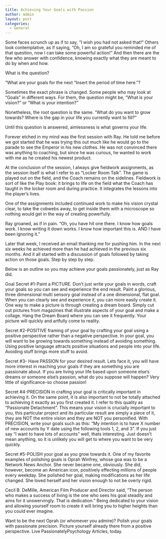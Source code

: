```yaml
---
title: Achieving Your Goals with Passion
author: admin
layout: post
categories:
  - General
---
```

Some faces scrunch up as if to say, “I wish you had not asked that!” Others look contemplative, as if saying, “Oh, I am so grateful you reminded me of that question, now I can take some powerful action!” And then there are the few who answer with confidence, knowing exactly what they are meant to do by when and how.

What is the question?

“What are your goals for the next “Insert the period of time here.”?

Sometimes the exact phrase is changed. Some people who may look at “Goals” in different ways. For them, the question might be, “What is your vision?” or “What is your intention?”

Nonetheless, the root question is the same. “What do you want to grow towards? Where is the gap in your life you currently want to fill?”

Until this question is answered, aimlessness is what governs your life.

Forever etched in my mind was the first session with Ray. He told me before we got started that he was trying this out much like he would go to the parade to see the Emperor in his new clothes. He was not convinced there was anything to coaching, but since he was curious, he wanted to work with me as he created his newest product.

At the conclusion of the session, I always give fieldwork assignments, as the session itself is what I refer to as “Locker Room Talk”. The game is played out on the field, and the Coach remains on the sidelines. Fieldwork is sort of like the Play book: it brings to life on the field what the Coach has taught in the locker room and during practice. It integrates the lessons into the player’s lives.

One of the assignments included continued work to make his vision crystal clear, to take the cobwebs away, to get inside them with a microscope so nothing would get in the way of creating powerfully.

Ray groaned, as if in pain. “Oh, you have hit one there. I know how goals work. I know writing it down works. I know how important this is. AND I have been ignoring it.”

Later that week, I received an email thanking me for pushing him. In the next six weeks he achieved more than he had achieved in the previous six months. And it all started with a discussion of goals followed by taking action on those goals. Step by step by step.

Below is an outline so you may achieve your goals passionately, just as Ray did.

Goal Secret #1-Paint a PICTURE. Don’t just write your goals in words, craft your goals so you can see and experience the end result. Paint a glorious, three dimensional multi sensory goal instead of a one dimensional, flat goal. When you can clearly see and experience it, you can more easily create it. One way to make a picture is through creating a dream board. Simply cut out pictures from magazines that illustrate aspects of your goal and make a collage. Hang the Dream Board where you can see it frequently. Your picture will quickly and artfully come to reality.

Secret #2-POSITIVE framing of your goal by crafting your goal using a positive perspective rather than a negative perspective. In your goal, you will want to be growing towards something instead of avoiding something. Using positive language attracts positive situations and people into your life. Avoiding stuff brings more stuff to avoid.

Secret #3- Have PASSION for your desired result. Lets face it, you will have more interest in reaching your goals if they are something you are passionate about. If you are living your life based upon someone else’s dreams or someone else’s passion, what do you suppose will happen? Very little of significance-so choose passion!

Secret #4-PRECISION in crafting your goal is critically important in achieving it. On the same point, it is also important to not be totally attached to achieving it exactly as you first created it. I refer to this quality as “Passionate Detachment”. This means your vision is crucially important to you, this particular project and its particular result are simply a piece of it, they are NOT the entire vision and they are NOT you personified. With PRECISION, write your goals such as this: “My intention is to have X number of new accounts by Y date using the following tools 1, 2, and 3”. If you just say “I want to have lots of accounts” well, thats interesting. Just doesn’t mean anything, so it is unlikely you will get to where you want to be very quickly.

Secret #5-POLISH your goal as you grow towards it. One of my favorite examples of polishing goals is Oprah Winfrey, whose goa was to be a Network News Anchor. She never became one, obviously. She did, however, become an American icon, positively effecting millions of people every weekday. She polished her goal, making modifications as her life changed. She loved herself and her vision enough to not be overly rigid.

Cecil B. DeMille, American Film Producer and Director said, “The person who makes a success of living is the one who sees his goal steadily and aims for it unswervingly. That is dedication.” Being dedicated to your vision and allowing yourself room to create it will bring you to higher heights than you could ever imagine.

Want to be the next Oprah (or whomever you admire)? Polish your goals with passionate precision. Picture yourself already there from a positive perspective. Live PassionatelyPsychology Articles, today.
